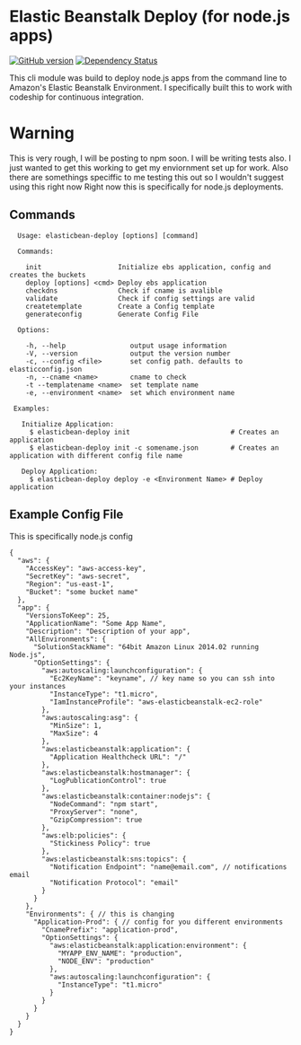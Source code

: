 # Elastic Beanstalk Deploy (for node.js apps)

[![GitHub version](https://badge.fury.io/gh/efernie%2Felasticbean-deploy.png)](http://badge.fury.io/gh/efernie%2Felasticbean-deploy)
[![Dependency Status](https://gemnasium.com/efernie/elasticbean-deploy.svg)](https://gemnasium.com/efernie/elasticbean-deploy)

This cli module was build to deploy node.js apps from the command line to Amazon's Elastic Beanstalk Environment. I specifically built this to work with codeship for continuous integration.

# Warning
This is very rough, I will be posting to npm soon. I will be writing tests also. I just wanted to get this working to get my enviornment set up for work. Also there are somethings speciffic to me testing this out so I wouldn't suggest using this right now
Right now this is specifically for node.js deployments.

## Commands
```
  Usage: elasticbean-deploy [options] [command]

  Commands:

    init                   Initialize ebs application, config and creates the buckets
    deploy [options] <cmd> Deploy ebs application
    checkdns               Check if cname is avalible
    validate               Check if config settings are valid
    createtemplate         Create a Config template
    generateconfig         Generate Config File

  Options:

    -h, --help                output usage information
    -V, --version             output the version number
    -c, --config <file>       set config path. defaults to elasticconfig.json
    -n, --cname <name>        cname to check
    -t --templatename <name>  set template name
    -e, --environment <name>  set which environment name

 Examples:

   Initialize Application:
     $ elasticbean-deploy init                         # Creates an application
     $ elasticbean-deploy init -c somename.json        # Creates an application with different config file name

   Deploy Application:
     $ elasticbean-deploy deploy -e <Environment Name> # Deploy application
```

## Example Config File

This is specifically node.js config

```
{
  "aws": {
    "AccessKey": "aws-access-key",
    "SecretKey": "aws-secret",
    "Region": "us-east-1",
    "Bucket": "some bucket name"
  },
  "app": {
    "VersionsToKeep": 25,
    "ApplicationName": "Some App Name",
    "Description": "Description of your app",
    "AllEnvironments": {
      "SolutionStackName": "64bit Amazon Linux 2014.02 running Node.js",
      "OptionSettings": {
        "aws:autoscaling:launchconfiguration": {
          "Ec2KeyName": "keyname", // key name so you can ssh into your instances
          "InstanceType": "t1.micro",
          "IamInstanceProfile": "aws-elasticbeanstalk-ec2-role"
        },
        "aws:autoscaling:asg": {
          "MinSize": 1,
          "MaxSize": 4
        },
        "aws:elasticbeanstalk:application": {
          "Application Healthcheck URL": "/"
        },
        "aws:elasticbeanstalk:hostmanager": {
          "LogPublicationControl": true
        },
        "aws:elasticbeanstalk:container:nodejs": {
          "NodeCommand": "npm start",
          "ProxyServer": "none",
          "GzipCompression": true
        },
        "aws:elb:policies": {
          "Stickiness Policy": true
        },
        "aws:elasticbeanstalk:sns:topics": {
          "Notification Endpoint": "name@email.com", // notifications email
          "Notification Protocol": "email"
        }
      }
    },
    "Environments": { // this is changing
      "Application-Prod": { // config for you different environments
        "CnamePrefix": "application-prod",
        "OptionSettings": {
          "aws:elasticbeanstalk:application:environment": {
            "MYAPP_ENV_NAME": "production",
            "NODE_ENV": "production"
          },
          "aws:autoscaling:launchconfiguration": {
            "InstanceType": "t1.micro"
          }
        }
      }
    }
  }
}

```